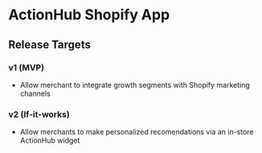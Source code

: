 # ActionHub Shopify App

## Release Targets

### v1 (MVP) 

- Allow merchant to integrate growth segments with Shopify marketing channels

### v2 (If-it-works)

- Allow merchants to make personalized recomendations via an in-store ActionHub widget


